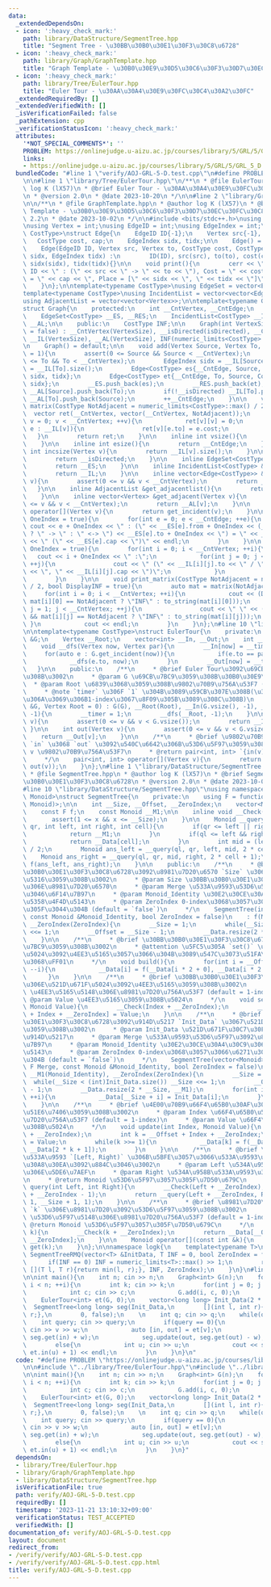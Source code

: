 ```yaml
---
data:
  _extendedDependsOn:
  - icon: ':heavy_check_mark:'
    path: library/DataStructure/SegmentTree.hpp
    title: "Segment Tree - \u30BB\u30B0\u30E1\u30F3\u30C8\u6728"
  - icon: ':heavy_check_mark:'
    path: library/Graph/GraphTemplate.hpp
    title: "Graph Template - \u30B0\u30E9\u30D5\u30C6\u30F3\u30D7\u30EC\u30FC\u30C8"
  - icon: ':heavy_check_mark:'
    path: library/Tree/EulerTour.hpp
    title: "Euler Tour - \u30AA\u30A4\u30E9\u30FC\u30C4\u30A2\u30FC"
  _extendedRequiredBy: []
  _extendedVerifiedWith: []
  _isVerificationFailed: false
  _pathExtension: cpp
  _verificationStatusIcon: ':heavy_check_mark:'
  attributes:
    '*NOT_SPECIAL_COMMENTS*': ''
    PROBLEM: https://onlinejudge.u-aizu.ac.jp/courses/library/5/GRL/5/GRL_5_D
    links:
    - https://onlinejudge.u-aizu.ac.jp/courses/library/5/GRL/5/GRL_5_D
  bundledCode: "#line 1 \"verify/AOJ-GRL-5-D.test.cpp\"\n#define PROBLEM \"https://onlinejudge.u-aizu.ac.jp/courses/library/5/GRL/5/GRL_5_D\"\
    \n\n#line 1 \"library/Tree/EulerTour.hpp\"\n/**\n * @file EulerTour.hpp\n * @author\
    \ log K (lX57)\n * @brief Euler Tour - \u30AA\u30A4\u30E9\u30FC\u30C4\u30A2\u30FC\
    \n * @version 2.0\n * @date 2023-10-20\n */\n\n#line 2 \"library/Graph/GraphTemplate.hpp\"\
    \n\n/**\n * @file GraphTemplate.hpp\n * @author log K (lX57)\n * @brief Graph\
    \ Template - \u30B0\u30E9\u30D5\u30C6\u30F3\u30D7\u30EC\u30FC\u30C8\n * @version\
    \ 2.2\n * @date 2023-10-02\n */\n\n#include <bits/stdc++.h>\nusing namespace std;\n\
    \nusing Vertex = int;\nusing EdgeID = int;\nusing EdgeIndex = int;\n\ntemplate<typename\
    \ CostType>\nstruct Edge{\n    EdgeID ID{-1};\n    Vertex src{-1}, to{-1};\n \
    \   CostType cost, cap;\n    EdgeIndex sidx, tidx;\n\n    Edge() = default;\n\
    \    Edge(EdgeID ID, Vertex src, Vertex to, CostType cost, CostType cap, EdgeIndex\
    \ sidx, EdgeIndex tidx) :\n        ID(ID), src(src), to(to), cost(cost), cap(cap),\
    \ sidx(sidx), tidx(tidx){}\n\n    void print(){\n        cerr << \"Edge \" <<\
    \ ID << \" : (\" << src << \" -> \" << to << \"), Cost = \" << cost << \", Capacity\
    \ = \" << cap << \", Place = [\" << sidx << \", \" << tidx << \"]\" << endl;\n\
    \    }\n};\n\ntemplate<typename CostType>\nusing EdgeSet = vector<Edge<CostType>>;\n\
    template<typename CostType>\nusing IncidentList = vector<vector<Edge<CostType>>>;\n\
    using AdjacentList = vector<vector<Vertex>>;\n\ntemplate<typename CostType>\n\
    struct Graph{\n    protected:\n    int __CntVertex, __CntEdge;\n    bool __isDirected;\n\
    \    EdgeSet<CostType> __ES, __RES;\n    IncidentList<CostType> __IL;\n    AdjacentList\
    \ __AL;\n\n    public:\n    CostType INF;\n\n    Graph(int VertexSize, bool isDirected\
    \ = false) : __CntVertex(VertexSize), __isDirected(isDirected), __CntEdge(0),\
    \ __IL(VertexSize), __AL(VertexSize), INF(numeric_limits<CostType>::max() / 2){}\n\
    \n    Graph() = default;\n\n    void add(Vertex Source, Vertex To, CostType Cost\
    \ = 1){\n        assert(0 <= Source && Source < __CntVertex);\n        assert(0\
    \ <= To && To < __CntVertex);\n        EdgeIndex sidx = __IL[Source].size(), tidx\
    \ = __IL[To].size();\n        Edge<CostType> es{__CntEdge, Source, To, Cost, 1,\
    \ sidx, tidx};\n        Edge<CostType> et{__CntEdge, To, Source, Cost, 1, tidx,\
    \ sidx};\n        __ES.push_back(es);\n        __RES.push_back(et);\n        __IL[Source].push_back(es),\
    \ __AL[Source].push_back(To);\n        if(!__isDirected) __IL[To].push_back(et),\
    \ __AL[To].push_back(Source);\n        ++__CntEdge;\n    }\n\n    vector<vector<CostType>>\
    \ matrix(CostType NotAdjacent = numeric_limits<CostType>::max() / 2){\n      \
    \  vector ret(__CntVertex, vector(__CntVertex, NotAdjacent));\n        for(Vertex\
    \ v = 0; v < __CntVertex; ++v){\n            ret[v][v] = 0;\n            for(auto\
    \ e : __IL[v]){\n                ret[v][e.to] = e.cost;\n            }\n     \
    \   }\n        return ret;\n    }\n\n    inline int vsize(){\n        return __CntVertex;\n\
    \    }\n\n    inline int esize(){\n        return __CntEdge;\n    }\n\n    inline\
    \ int incsize(Vertex v){\n        return __IL[v].size();\n    }\n\n    bool directed(){\n\
    \        return __isDirected;\n    }\n\n    inline EdgeSet<CostType> &get_edgeset(){\n\
    \        return __ES;\n    }\n\n    inline IncidentList<CostType> &get_incidentlist(){\n\
    \        return __IL;\n    }\n\n    inline vector<Edge<CostType>> &get_incident(Vertex\
    \ v){\n        assert(0 <= v && v < __CntVertex);\n        return __IL[v];\n \
    \   }\n\n    inline AdjacentList &get_adjacentlist(){\n        return __AL;\n\
    \    }\n\n    inline vector<Vertex> &get_adjacent(Vertex v){\n        assert(0\
    \ <= v && v < __CntVertex);\n        return __AL[v];\n    }\n\n    vector<Edge<CostType>>\
    \ operator[](Vertex v){\n        return get_incident(v);\n    }\n\n    void print_edgeset(bool\
    \ OneIndex = true){\n        for(int e = 0; e < __CntEdge; ++e){\n           \
    \ cout << e + OneIndex << \" : (\" << __ES[e].from + OneIndex << (__isDirected\
    \ ? \" -> \" : \" <-> \") << __ES[e].to + OneIndex << \") = \" << __ES[e].cost\
    \ << \" (\" << __ES[e].cap << \")\" << endl;\n        }\n    }\n\n    void print_incidentlist(bool\
    \ OneIndex = true){\n        for(int i = 0; i < __CntVertex; ++i){\n         \
    \   cout << i + OneIndex << \" :\";\n            for(int j = 0; j < __IL[i].size();\
    \ ++j){\n                cout << \" (\" << __IL[i][j].to << \" / \" << __IL[i][j].cost\
    \ << \", \" << __IL[i][j].cap << \")\";\n            }\n            cout << endl;\n\
    \        }\n    }\n\n    void print_matrix(CostType NotAdjacent = numeric_limits<CostType>::max()\
    \ / 2, bool DisplayINF = true){\n        auto mat = matrix(NotAdjacent);\n   \
    \     for(int i = 0; i < __CntVertex; ++i){\n            cout << (DisplayINF &&\
    \ mat[i][0] == NotAdjacent ? \"INF\" : to_string(mat[i][0]));\n            for(int\
    \ j = 1; j < __CntVertex; ++j){\n                cout << \" \" << (DisplayINF\
    \ && mat[i][j] == NotAdjacent ? \"INF\" : to_string(mat[i][j]));\n           \
    \ }\n            cout << endl;\n        }\n    }\n};\n#line 10 \"library/Tree/EulerTour.hpp\"\
    \n\ntemplate<typename CostType>\nstruct EulerTour{\n    private:\n    Graph<CostType>\
    \ &G;\n    Vertex __Root;\n    vector<int> __In, __Out;\n    int __timer;\n\n\
    \    void __dfs(Vertex now, Vertex par){\n        __In[now] = __timer++;\n   \
    \     for(auto e : G.get_incident(now)){\n            if(e.to == par) continue;\n\
    \            __dfs(e.to, now);\n        }\n        __Out[now] = __timer++;\n \
    \   }\n\n    public:\n    /**\n     * @brief Euler Tour\u3092\u69CB\u7BC9\u3059\
    \u308B\u3002\n     * @param G \u69CB\u7BC9\u3059\u308B\u30B0\u30E9\u30D5\n   \
    \  * @param Root \u6839\u3068\u3059\u308B\u9802\u70B9\u756A\u53F7 (default = `0`)\n\
    \     * @note `timer` \u306F `1` \u304B\u3089\u59CB\u307E\u308B(\u30BB\u30B0\u6728\
    \u306A\u3069\u306B1-index\u3067\u8F09\u305B\u3089\u308C\u308B)\n     */\n    EulerTour(Graph<CostType>\
    \ &G, Vertex Root = 0) : G(G), __Root(Root), __In(G.vsize(), -1), __Out(G.vsize(),\
    \ -1){\n        __timer = 1;\n        __dfs(__Root, -1);\n    }\n\n    int in(Vertex\
    \ v){\n        assert(0 <= v && v < G.vsize());\n        return __In[v];\n   \
    \ }\n\n    int out(Vertex v){\n        assert(0 <= v && v < G.vsize());\n    \
    \    return __Out[v];\n    }\n\n    /**\n     * @brief \u9802\u70B9 `v` \u306E\
    \ `in` \u3068 `out` \u3092\u540C\u6642\u306B\u53D6\u5F97\u3059\u308B\n     * @param\
    \ v \u9802\u70B9\u756A\u53F7\n     * @return pair<int, int> `{in(v), out(v)}`\n\
    \     */\n    pair<int, int> operator[](Vertex v){\n        return make_pair(in(v),\
    \ out(v));\n    }\n};\n#line 1 \"library/DataStructure/SegmentTree.hpp\"\n/**\n\
    \ * @file SegmentTree.hpp\n * @author log K (lX57)\n * @brief Segment Tree - \u30BB\
    \u30B0\u30E1\u30F3\u30C8\u6728\n * @version 2.0\n * @date 2023-10-02\n */\n\n\
    #line 10 \"library/DataStructure/SegmentTree.hpp\"\nusing namespace std;\n\ntemplate<typename\
    \ Monoid>\nstruct SegmentTree{\n    private:\n    using F = function<Monoid(Monoid,\
    \ Monoid)>;\n\n    int __Size, __Offset, __ZeroIndex;\n    vector<Monoid> __Data;\n\
    \    const F f;\n    const Monoid __M1;\n\n    inline void __Check(int x){\n \
    \       assert(1 <= x && x <= __Size);\n    }\n\n    Monoid __query(int ql, int\
    \ qr, int left, int right, int cell){\n        if(qr <= left || right <= ql){\n\
    \            return __M1;\n        }\n        if(ql <= left && right <= qr){\n\
    \            return __Data[cell];\n        }\n        int mid = (left + right)\
    \ / 2;\n        Monoid ans_left = __query(ql, qr, left, mid, 2 * cell);\n    \
    \    Monoid ans_right = __query(ql, qr, mid, right, 2 * cell + 1);\n        return\
    \ f(ans_left, ans_right);\n    }\n\n    public:\n    /**\n     * @brief \u30BB\
    \u30B0\u30E1\u30F3\u30C8\u6728\u3092\u8981\u7D20\u6570 `Size` \u3067\u521D\u671F\
    \u5316\u3059\u308B\u3002\n     * @param Size \u30BB\u30B0\u30E1\u30F3\u30C8\u6728\
    \u306E\u8981\u7D20\u6570\n     * @param Merge \u533A\u9593\u53D6\u5F97\u3092\u884C\
    \u3046\u6F14\u7B97\n     * @param Monoid_Identity \u30E2\u30CE\u30A4\u30C9\u306E\
    \u5358\u4F4D\u5143\n     * @param ZeroIndex 0-index\u3068\u3057\u3066\u6271\u3044\
    \u305F\u3044\u304B (default = `false`)\n     */\n    SegmentTree(int Size, F Merge,\
    \ const Monoid &Monoid_Identity, bool ZeroIndex = false)\n    : f(Merge), __M1(Monoid_Identity),\
    \ __ZeroIndex(ZeroIndex){\n        __Size = 1;\n        while(__Size < Size) __Size\
    \ <<= 1;\n        __Offset = __Size - 1;\n        __Data.resize(2 * __Size, __M1);\n\
    \    }\n\n    /**\n     * @brief \u30BB\u30B0\u30E1\u30F3\u30C8\u6728\u3092\u69CB\
    \u7BC9\u3059\u308B\u3002\n     * @attention \u5FC5\u305A `set()` \u3067\u521D\u671F\
    \u5024\u3092\u4EE3\u5165\u3057\u3066\u304B\u3089\u547C\u3073\u51FA\u3059\u3053\
    \u3068\uFF01\n     */\n    void build(){\n        for(int i = __Offset; i >= 1;\
    \ --i){\n            __Data[i] = f(__Data[i * 2 + 0], __Data[i * 2 + 1]);\n  \
    \      }\n    }\n\n    /**\n     * @brief \u30BB\u30B0\u30E1\u30F3\u30C8\u6728\
    \u306E\u521D\u671F\u5024\u3092\u4EE3\u5165\u3059\u308B\u3002\n     * @param Index\
    \ \u4EE3\u5165\u5148\u306E\u8981\u7D20\u756A\u53F7 (default = 1-index)\n     *\
    \ @param Value \u4EE3\u5165\u3059\u308B\u5024\n     */\n    void set(int Index,\
    \ Monoid Value){\n        __Check(Index + __ZeroIndex);\n        __Data[__Offset\
    \ + Index + __ZeroIndex] = Value;\n    }\n\n    /**\n     * @brief \u30BB\u30B0\
    \u30E1\u30F3\u30C8\u6728\u3092\u914D\u5217 `Init_Data` \u3067\u521D\u671F\u5316\
    \u3059\u308B\u3002\n     * @param Init_Data \u521D\u671F\u30C7\u30FC\u30BF\u306E\
    \u914D\u5217\n     * @param Merge \u533A\u9593\u53D6\u5F97\u3092\u884C\u3046\u6F14\
    \u7B97\n     * @param Monoid_Identity \u30E2\u30CE\u30A4\u30C9\u306E\u5358\u4F4D\
    \u5143\n     * @param ZeroIndex 0-index\u3068\u3057\u3066\u6271\u3044\u305F\u3044\
    \u304B (default = `false`)\n     */\n    SegmentTree(vector<Monoid> &Init_Data,\
    \ F Merge, const Monoid &Monoid_Identity, bool ZeroIndex = false)\n    : f(Merge),\
    \ __M1(Monoid_Identity), __ZeroIndex(ZeroIndex){\n        __Size = 1;\n      \
    \  while(__Size < (int)Init_Data.size()) __Size <<= 1;\n        __Offset = __Size\
    \ - 1;\n        __Data.resize(2 * __Size, __M1);\n        for(int i = 0; i < (int)Init_Data.size();\
    \ ++i){\n            __Data[__Size + i] = Init_Data[i];\n        }\n        build();\n\
    \    }\n\n    /**\n     * @brief \u4E00\u70B9\u66F4\u65B0\u30AF\u30A8\u30EA\u3092\
    \u51E6\u7406\u3059\u308B\u3002\n     * @param Index \u66F4\u65B0\u5148\u306E\u8981\
    \u7D20\u756A\u53F7 (default = 1-index)\n     * @param Value \u66F4\u65B0\u3059\
    \u308B\u5024\n     */\n    void update(int Index, Monoid Value){\n        __Check(Index\
    \ + __ZeroIndex);\n        int k = __Offset + Index + __ZeroIndex;\n        __Data[k]\
    \ = Value;\n        while(k >>= 1){\n            __Data[k] = f(__Data[2 * k],\
    \ __Data[2 * k + 1]);\n        }\n    }\n\n    /**\n     * @brief \u534A\u958B\
    \u533A\u9593 `[Left, Right)` \u306B\u5BFE\u3057\u3066\u533A\u9593\u53D6\u5F97\u30AF\
    \u30A8\u30EA\u3092\u884C\u3046\u3002\n     * @param Left \u534A\u958B\u533A\u9593\
    \u306E\u5DE6\u7AEF\n     * @param Right \u534A\u958B\u533A\u9593\u306E\u53F3\u7AEF\
    \n     * @return Monoid \u53D6\u5F97\u3057\u305F\u7D50\u679C\n     */\n    Monoid\
    \ query(int Left, int Right){\n        __Check(Left + __ZeroIndex);\n        __Check(Right\
    \ + __ZeroIndex - 1);\n        return __query(Left + __ZeroIndex, Right + __ZeroIndex,\
    \ 1, __Size + 1, 1);\n    }\n\n    /**\n     * @brief \u8981\u7D20\u756A\u53F7\
    \ `k` \u306E\u8981\u7D20\u3092\u53D6\u5F97\u3059\u308B\u3002\n     * @param k\
    \ \u53D6\u5F97\u5148\u306E\u8981\u7D20\u756A\u53F7 (default = 1-index)\n     *\
    \ @return Monoid \u53D6\u5F97\u3057\u305F\u7D50\u679C\n     */\n    Monoid get(int\
    \ k){\n        __Check(k + __ZeroIndex);\n        return __Data[__Offset + k +\
    \ __ZeroIndex];\n    }\n\n    Monoid operator[](const int &k){\n        return\
    \ get(k);\n    }\n};\n\nnamespace logk{\n    template<typename T>\n    SegmentTree<T>\
    \ SegmentTreeRMQ(vector<T> &InitData, T INF = 0, bool ZeroIndex = false){\n  \
    \      if(INF == 0) INF = numeric_limits<T>::max() >> 1;\n        return SegmentTree<T>(InitData,\
    \ [](T l, T r){return min(l, r);}, INF, ZeroIndex);\n    }\n}\n#line 5 \"verify/AOJ-GRL-5-D.test.cpp\"\
    \n\nint main(){\n    int n; cin >> n;\n    Graph<int> G(n);\n    for(int i = 0;\
    \ i < n; ++i){\n        int k; cin >> k;\n        for(int j = 0; j < k; ++j){\n\
    \            int c; cin >> c;\n            G.add(i, c, 0);\n        }\n    }\n\
    \    EulerTour<int> et(G, 0);\n    vector<long long> Init_Data(2 * n, 0);\n  \
    \  SegmentTree<long long> seg(Init_Data,\n        [](int l, int r){return l +\
    \ r;},\n        0, false);\n    \n    int q; cin >> q;\n    while(q--){\n    \
    \    int query; cin >> query;\n        if(query == 0){\n            int v, w;\
    \ cin >> v >> w;\n            auto [in, out] = et[v];\n            seg.update(in,\
    \ seg.get(in) + w);\n            seg.update(out, seg.get(out) - w);\n        }\n\
    \        else{\n            int u; cin >> u;\n            cout << seg.query(1,\
    \ et.in(u) + 1) << endl;\n        }\n    }\n}\n"
  code: "#define PROBLEM \"https://onlinejudge.u-aizu.ac.jp/courses/library/5/GRL/5/GRL_5_D\"\
    \n\n#include \"../library/Tree/EulerTour.hpp\"\n#include \"../library/DataStructure/SegmentTree.hpp\"\
    \n\nint main(){\n    int n; cin >> n;\n    Graph<int> G(n);\n    for(int i = 0;\
    \ i < n; ++i){\n        int k; cin >> k;\n        for(int j = 0; j < k; ++j){\n\
    \            int c; cin >> c;\n            G.add(i, c, 0);\n        }\n    }\n\
    \    EulerTour<int> et(G, 0);\n    vector<long long> Init_Data(2 * n, 0);\n  \
    \  SegmentTree<long long> seg(Init_Data,\n        [](int l, int r){return l +\
    \ r;},\n        0, false);\n    \n    int q; cin >> q;\n    while(q--){\n    \
    \    int query; cin >> query;\n        if(query == 0){\n            int v, w;\
    \ cin >> v >> w;\n            auto [in, out] = et[v];\n            seg.update(in,\
    \ seg.get(in) + w);\n            seg.update(out, seg.get(out) - w);\n        }\n\
    \        else{\n            int u; cin >> u;\n            cout << seg.query(1,\
    \ et.in(u) + 1) << endl;\n        }\n    }\n}"
  dependsOn:
  - library/Tree/EulerTour.hpp
  - library/Graph/GraphTemplate.hpp
  - library/DataStructure/SegmentTree.hpp
  isVerificationFile: true
  path: verify/AOJ-GRL-5-D.test.cpp
  requiredBy: []
  timestamp: '2023-11-21 13:10:32+09:00'
  verificationStatus: TEST_ACCEPTED
  verifiedWith: []
documentation_of: verify/AOJ-GRL-5-D.test.cpp
layout: document
redirect_from:
- /verify/verify/AOJ-GRL-5-D.test.cpp
- /verify/verify/AOJ-GRL-5-D.test.cpp.html
title: verify/AOJ-GRL-5-D.test.cpp
---
```

